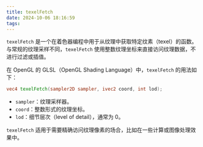 ```yaml
---
title: texelFetch
date: 2024-10-06 18:16:59
tags:
---
```


`texelFetch` 是一个在着色器编程中用于从纹理中获取特定纹素（texel）的函数。与常规的纹理采样不同，`texelFetch` 使用整数纹理坐标来直接访问纹理数据，不进行过滤或插值。

在 OpenGL 的 GLSL（OpenGL Shading Language）中，`texelFetch` 的用法如下：

```glsl
vec4 texelFetch(sampler2D sampler, ivec2 coord, int lod);
```

- `sampler`：纹理采样器。
- `coord`：整数形式的纹理坐标。
- `lod`：细节层次（level of detail），通常为 0。

`texelFetch` 适用于需要精确访问纹理像素的场合，比如在一些计算或图像处理效果中。